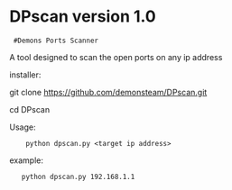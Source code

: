 # DPscan version 1.0
     #Demons Ports Scanner
A tool designed to scan the open ports on any ip address


installer:
  

git clone https://github.com/demonsteam/DPscan.git



cd DPscan





   Usage:


        python dpscan.py <target ip address>







example:



       python dpscan.py 192.168.1.1
